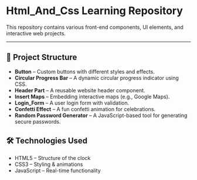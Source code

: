 
# Html_And_Css Learning  Repository

 This repository contains various front-end components, UI elements, and interactive web projects.  

 ---

## 📂 Project Structure  

- **Button** – Custom buttons with different styles and effects.  
- **Circular Progress Bar** – A dynamic circular progress indicator using CSS.  
- **Header Part** – A reusable website header component.  
- **Insert Maps** – Embedding interactive maps (e.g., Google Maps).  
- **Login_Form** – A user login form with validation.  
- **Confetti Effect** – A fun confetti animation for celebrations.  
- **Random Password Generator** – A JavaScript-based tool for generating secure passwords.

## 🛠️ Technologies Used
- HTML5 – Structure of the clock
- CSS3 – Styling & animations
- JavaScript – Real-time functionality
